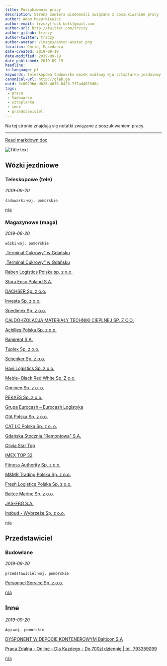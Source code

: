 ```yaml
---
title: Poszukiwanie pracy
description: Strona zawiera wiadomości związane z poszukiwaniem pracy
author: Adam Mazurkiewicz
author-email: trzczy[fuck bots]gmail.com
author-url: http://twitter.com/trzczy
author-github: trzczy
author-twitter: trzczy
author-avatar: /images/anton-avatar.png
location: Ohrid, Macedonia
date-created: 2019-09-19
date-modified: 2019-09-19
date-published: 2019-09-19
headline:
in-language: pl
keywords: teleskopowa ładowarka wózek widłowy wjo sztaplarka jezdniowy magazynier
canonical-url: http://glab.ga
uuid: 3c8029bd-db26-4036-8423-7f7ad4078d8c
tags:
 - praca
 - ładowarka
 - sztaplarka
 - inne
 - przedstawiciel
---
```


Na tej stronie znajdują się notatki związane z poszukiwaniem pracy.

---

[Read markdown doc](https://leanpub.com/markdown-mode/read#gfm "Dawaj do helpa w temacie markdown")

![](https://via.placeholder.com/150 "Title text")



## Wózki jezdniowe
### Teleskopowe (tele)
<cite>2019-09-20</cite>

`ładowarki` `woj. pomorskie`

[n/a](url "nie wysłane")

### Magazynowe (maga)
<cite>2019-09-20</cite>

`wózki` `woj. pomorskie`

[„Terminal Cukrowy” w Gdańsku](https://www.pracuj.pl/praca/magazynier-gdansk,oferta,7108967 "nie wysłane")

[„Terminal Cukrowy” w Gdańsku](https://www.pracuj.pl/praca/operator-wozkow-widlowych-gdansk,oferta,7108996 "nie wysłane")

[Raben Logistics Polska sp. z o.o.](https://www.pracuj.pl/praca/magazynier-operator-wozka-widlowego-straszyn-pow-gdanski,oferta,7107770 "nie wysłane")

[Stora Enso Poland S.A.](https://www.pracuj.pl/praca/kierowca-wozka-magazynier-gdynia,oferta,7107545 "nie wysłane")

[DACHSER Sp. z o.o.](https://www.pracuj.pl/praca/operator-wozka-widlowego-pracownik-terminalu-gdansk-okolice-rusocin-pow-gdanski-gm-pruszcz-gdanski,oferta,7079545 "nie wysłane")

[Investa Sp. z o.o.](https://www.pracuj.pl/praca/pracownik-produkcji-pruszcz-gdanski,oferta,7087058 "nie wysłane")

[Spedimex Sp. z o.o.](https://www.pracuj.pl/praca/magazynier-operator-wozka-pruszcz-gdanski,oferta,7085766 "nie wysłane")

[CALDO-IZOLACJA MATERIAŁY TECHNIKI CIEPLNEJ SP. Z O.O.](https://www.pracuj.pl/praca/magazynier-gdansk-okolice-gdynia-sopot,oferta,7078891 "nie wysłane")

[Achilles Polska Sp. z o.o.](https://www.pracuj.pl/praca/pracownik-magazynu-gdansk,oferta,7052346 "nie wysłane")

[Ramirent S.A.](https://www.pracuj.pl/praca/mechanik-magazynier-gdansk-gdynia-sopot,oferta,7105537 "nie wysłane")

[Tuplex Sp. z o.o.](https://www.pracuj.pl/praca/magazynier-gdansk,oferta,7078407 "nie wysłane")

[Schenker Sp. z o.o.](https://www.pracuj.pl/praca/operator-ka-wozka-widlowego-magazyn-logistyczny-gdansk,oferta,7104333 "nie wysłane")

[Havi Logistics Sp. z o.o.](https://www.pracuj.pl/praca/magazynier-lider-zmiany-gdansk,oferta,7072881 "nie wysłane")

[Meble- Black Red White Sp. Z o.o.](https://www.pracuj.pl/praca/magazynier-gdansk-slupsk,oferta,7099357 "nie wysłane")

[Onninen Sp. z o. o.](https://www.pracuj.pl/praca/magazynier-w-hurtowni-instalacyjnej-gdansk,oferta,7098857 "nie wysłane")

[PEKAES Sp. z o.o.](https://www.pracuj.pl/praca/magazynier-gdynia,oferta,7082440 "nie wysłane")

[Grupa Eurocash – Eurocash Logistyka](https://www.pracuj.pl/praca/operator-wozka-widlowego-gdansk,oferta,7077109 "nie wysłane")

[GIA Polska Sp. z o.o.](https://www.pracuj.pl/praca/magazynier-gdansk,oferta,7081084 "nie wysłane")

[CAT LC Polska Sp. z o. o.](https://www.pracuj.pl/praca/pracownik-ds-sieci-dystrybucji-gdansk,oferta,7080656 "nie wysłane")

[Gdańska Stocznia "Remontowa" S.A.](https://www.pracuj.pl/praca/magazynier-gdansk,oferta,7048556?sug=list_bd_azure_1_tname_5_tgroup_B "nie wysłane")

[Olivia Star Top](https://www.pracuj.pl/praca/pracownik-magazynu-gdansk,oferta,7070172?sug=list_bd_azure_2_tname_5_tgroup_B "nie wysłane")

[IMEX TOP 32](https://www.pracuj.pl/praca/magazynier-gdansk,oferta,7052347?sug=list_bd_azure_10_tname_5_tgroup_B "nie wysłane")

[Fitness Authority Sp. z o.o.](https://www.pracuj.pl/praca/magazynier-otomin-pow-gdanski,oferta,7060556 "nie wysłane")

[M&MR Trading Polska Sp. z o.o.](https://www.pracuj.pl/praca/operator-maszyn-magazynier-gdynia,oferta,7076882 "nie wysłane")

[Fresh Logistics Polska Sp. z o.o.](https://www.pracuj.pl/praca/pracownik-magazynowy-straszyn-pow-gdanski,oferta,7085673 "nie wysłane")

[Baltec Marine Sp. z o.o.](https://www.pracuj.pl/praca/magazynier-gdansk,oferta,7080538 "nie wysłane")

[JAS-FBG S.A.](https://www.pracuj.pl/praca/magazynier-operator-wozka-widlowego-dzial-logistyki-pruszcz-gdanski-tczew,oferta,7070356 "nie wysłane")

[Insbud - Wybrzeże Sp. z o.o.](https://www.pracuj.pl/praca/magazynier-gdynia,oferta,7044136 "nie wysłane")

[n/a](url "nie wysłane")

## Przedstawiciel
### Budowlane
<cite>2019-09-20</cite>

`przedstawiciel` `woj. pomorskie`

[Personnel Service Sp. z o.o. ](https://www.pracuj.pl/praca/przedstawiciel-handlowy-sprzedaz-mobilnych-maszyn-budowlanych-i-techniki-magazyn-chojnice-gdansk-gdynia-jastarnia-kartuzy-koscierzyna-kwidzyn-lebork-leba-malbork,oferta,7108369 "nie wysłane")

[n/a](url "nie wysłane")

## Inne
<cite>2019-09-20</cite>

`Aga` `woj. pomorskie`

[DYSPONENT W DEPOCIE KONTENEROWYM Balticon S.A](https://ogloszenia.trojmiasto.pl/praca-zatrudnie/dysponent-w-depocie-kontenerowym-ogl62877890.html "nie wysłane")

[Praca Zdalna - Online - Dla Kazdego - Do 700zl dziennie | tel. 793359099](https://ogloszenia.trojmiasto.pl/praca-zatrudnie/praca-zdalna-online-dla-kazdego-do-700zl-dziennie-ogl62875505.html#793359 "zadzwoń")

[n/a](url "nie wysłane")

